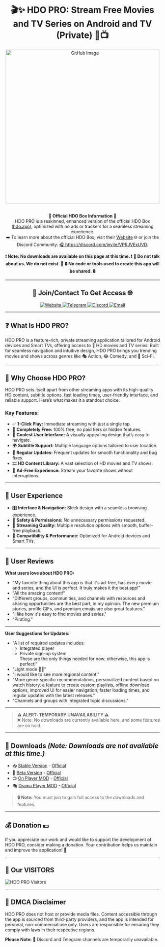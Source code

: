 <h1 align="center">🎬✨ HDO PRO: Stream Free Movies and TV Series on Android and TV (Private) 🍿📺</h1>

<div align="center">
    <img src="https://github.com/user-attachments/assets/f23fcaf8-3da2-4546-9029-ebf0eeee2268" alt="GitHub Image" width="500">
    <br><br>
<p>
    <strong>🌟 Official HDO Box Information 🌟</strong><br>
    HDO PRO is a reskinned, enhanced version of the official HDO Box (<a href="https://hdo.app" target="_blank">hdo.app</a>), optimized with no ads or trackers for a seamless streaming experience.<br>
    ➡️ To learn more about the official HDO Box, visit their <a href="https://hdo.app" target="_blank">Website</a> 🌐 or join the Discord Community: <a href="https://discord.com/invite/VPRJVExUVD" target="_blank">🎧 https://discord.com/invite/VPRJVExUVD</a>.
</p>
    <strong>❗️ Note: No downloads are available on this page at this time. ❗️</strong>  
    <strong>🚫 Do not talk about us. We do not exist. 🚫</strong>  
    <strong>🔒 No code or tools used to create this app will be shared. 🔒</strong>
</div>

---

<h2 align="center">📩 Join/Contact To Get Access 🌐</h2>

<div align="center">
    <a href="https://hdopro.netlify.app/">
        <img src="https://img.shields.io/badge/🌟 Website-Visit-brightgreen" alt="Website">
    </a>
    <a href="#">
        <img src="https://img.shields.io/badge/💬 Telegram-Temporarily_Unavailable-lightgrey" alt="Telegram">
    </a>
    <a href="#">
        <img src="https://img.shields.io/badge/🌀 Discord-Temporarily_Unavailable-lightgrey" alt="Discord">
    </a>
    <a href="mailto:hdopro@protonmail.com">
        <img src="https://img.shields.io/badge/📧 Email-Contact-red" alt="Email">
    </a>
</div>

---

## **❓ What Is HDO PRO?**

HDO PRO is a feature-rich, private streaming application tailored for Android devices and Smart TVs, offering access to 🎥 HD movies and TV series. Built for seamless navigation and intuitive design, HDO PRO brings you trending movies and shows across genres like 🎭 Action, 😂 Comedy, and 🚀 Sci-Fi.

---

## **🌟 Why Choose HDO PRO?**

HDO PRO sets itself apart from other streaming apps with its high-quality HD content, subtitle options, fast loading times, user-friendly interface, and reliable support. Here’s what makes it a standout choice:

### Key Features:
- ✅ **1-Click Play:** Immediate streaming with just a single tap.  
- 💸 **Completely Free:** 100% free; no paid tiers or hidden features.  
- 🎨 **Coolest User Interface:** A visually appealing design that’s easy to navigate.  
- 🌍 **Subtitle Support:** Multiple language options tailored to user location.  
- 🔄 **Regular Updates:** Frequent updates for smooth functionality and bug fixes.  
- 🎞️ **HD Content Library:** A vast selection of HD movies and TV shows.  
- 🚫 **Ad-Free Experience:** Stream your favorite shows without interruptions.

---

## **🔎 User Experience**

- 🎛️ **Interface & Navigation:** Sleek design with a seamless browsing experience.  
- 🔐 **Safety & Permissions:** No unnecessary permissions requested.  
- 📶 **Streaming Quality:** Multiple resolution options with smooth, buffer-free playback.  
- 📱 **Compatibility & Performance:** Optimized for Android devices and Smart TVs.

---

## **💬 User Reviews**

**What users love about HDO PRO:**  
- "My favorite thing about this app is that it's ad-free, has every movie and series, and the UI is perfect. It truly makes it the best app!"  
- "All the amazing content!"  
- "Different groups, communities, and channels with resources and sharing opportunities are the best part, in my opinion. The new premium stories, profile GIFs, and premium emojis are also great features."  
- "I like how it's easy to find movies and series."  
- "Pirating."  

---

**User Suggestions for Updates:**  
- "A list of required updates includes:  
   - Integrated player  
   - Private sign-up system  
   These are the only things needed for now; otherwise, this app is perfect!"  
- "Light mode 👀🫣"  
- "I would like to see more regional content."  
- "More genre-specific recommendations, personalized content based on watch history, a feature to create custom playlists, offline download options, improved UI for easier navigation, faster loading times, and regular updates with the latest releases."  
- "Channels and groups with integrated topic discussions."

---

> **⚠️ ALERT: TEMPORARY UNAVAILABILITY ⚠️**  
> ❌ Note: No downloads are currently available here, and some features are on hold.

---

## **📂 Downloads** *(Note: Downloads are not available at this time.)*

- 📥 [Stable Version](#) - [Official](https://hdo.app/)  
- 🚧 [Beta Version](#) - [Official](https://hdo.app/)  
- 📺 [On Player MOD](#) - [Official](https://play.google.com/store/apps/details?id=com.mediaon.apt)  
- 🎭 [Drama Player MOD](#) - [Official](https://drama-player.en.uptodown.com/android/download)  

> **🔒 Note:** You must join to gain full access to the downloads and features.  

---

## **💰 Donation 💵**

If you appreciate our work and would like to support the development of HDO PRO, consider making a donation. Your contribution helps us maintain and improve the application! 🙏

---

## **👥 Our VISITORS**

<img src="https://count.getloli.com/get/@:hdopro" alt="HDO PRO Visitors" />

---

## **📜 DMCA Disclaimer**

HDO PRO does not host or provide media files. Content accessible through the app is sourced from third-party providers, and the app is intended for personal, non-commercial use only. Users are responsible for ensuring they comply with laws in their respective regions.

**Please Note:** 🛑 Discord and Telegram channels are temporarily unavailable.
